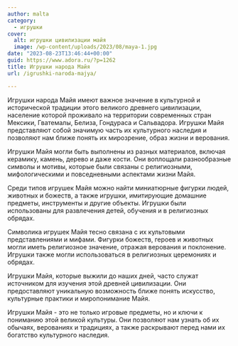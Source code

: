 ```yaml
---
author: malta
category:
  - игрушки
cover:
  alt: игрушки цивилизации майя
  image: /wp-content/uploads/2023/08/maya-1.jpg
date: "2023-08-23T13:46:44+00:00"
guid: https://www.adora.ru/?p=1262
title: Игрушки народа Майя
url: /igrushki-naroda-majya/

---
```

Игрушки народа Майя имеют важное значение в культурной и исторической традиции этого великого древнего цивилизации, население которой проживало на территории современных стран Мексики, Гватемалы, Белиза, Гондураса и Сальвадора. Игрушки Майя представляют собой значимую часть их культурного наследия и позволяют нам ближе понять их мирозрение, образ жизни и верования.

Игрушки Майя могли быть выполнены из разных материалов, включая керамику, камень, дерево и даже кости. Они воплощали разнообразные символы и мотивы, которые были связаны с религиозными, мифологическими и повседневными аспектами жизни Майя.

Среди типов игрушек Майя можно найти миниатюрные фигурки людей, животных и божеств, а также игрушки, имитирующие домашние предметы, инструменты и другие объекты. Игрушки были использованы для развлечения детей, обучения и в религиозных обрядах.

Символика игрушек Майя тесно связана с их культовыми представлениями и мифами. Фигурки божеств, героев и животных могли иметь религиозное значение, отражая верования и поклонение. Игрушки также могли использоваться в религиозных церемониях и обрядах.

Игрушки Майя, которые выжили до наших дней, часто служат источником для изучения этой древней цивилизации. Они предоставляют уникальную возможность ближе понять искусство, культурные практики и миропонимание Майя.

Игрушки Майя \- это не только игровые предметы, но и ключи к пониманию этой великой культуры. Они позволяют нам узнать об их обычаях, верованиях и традициях, а также раскрывают перед нами их богатство культурного наследия.
